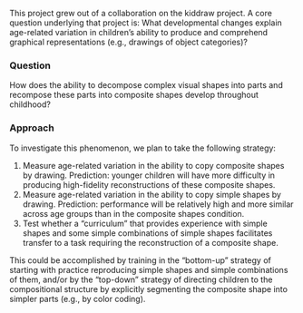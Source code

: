 
This project grew out of a collaboration on the kiddraw project. A core question underlying that project is: What developmental changes explain age-related variation in children’s ability to produce and comprehend graphical representations (e.g., drawings of  object categories)?

### Question
How does the ability to decompose complex visual shapes into parts and recompose these parts into composite shapes develop throughout childhood?

### Approach
To investigate this phenomenon, we plan to take the following strategy:

1. Measure age-related variation in the ability to copy composite shapes by drawing. 
Prediction: younger children will have more difficulty in producing high-fidelity reconstructions of these composite shapes.
2. Measure age-related variation in the ability to copy simple shapes by drawing. 
Prediction: performance will be relatively high and more similar across age groups than in the composite shapes condition.
3. Test whether a “curriculum” that provides experience with simple shapes and some simple combinations of simple shapes facilitates transfer to a task requiring the reconstruction of a composite shape.

This could be accomplished by training in the “bottom-up” strategy of starting with practice reproducing simple shapes and simple combinations of them, and/or by the “top-down” strategy of directing children to the compositional structure by explicitly segmenting the composite shape into simpler parts (e.g., by color coding).
